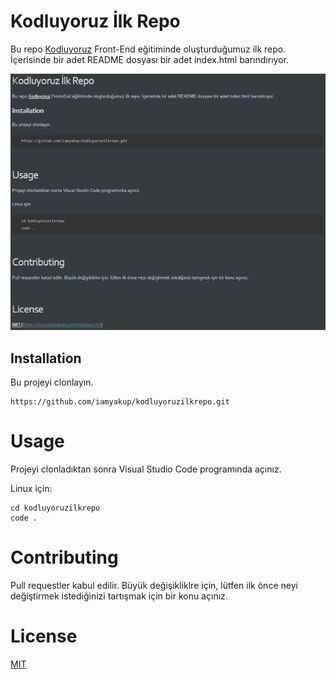 # Kodluyoruz İlk Repo

Bu repo [Kodluyoruz](https://www.kodluyoruz.org/) Front-End eğitiminde oluşturduğumuz ilk repo. İçerisinde bir adet README dosyası bir adet index.html barındırıyor.

![Repo Image](/ilkmdfotograf.PNG)

## Installation

Bu projeyi clonlayın.

```
https://github.com/iamyakup/kodluyoruzilkrepo.git
```

# Usage

Projeyi clonladıktan sonra Visual Studio Code programında açınız.

Linux için:

```
cd kodluyoruzilkrepo
code .
```

# Contributing

Pull requestler kabul edilir. Büyük değişikliklre için, lütfen ilk önce neyi değiştirmek istediğinizi tartışmak için bir konu açınız.

# License

[MIT](https://choosealicense.com/licenses/mit/)